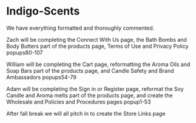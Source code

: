 # Indigo-Scents
We have everything formatted and thoroughly commented.

Zach will be completing the Connect With Us page, the Bath Bombs and Body Butters part of the products page, Terms of Use and Privacy Policy popups80-107

William will be completing the Cart page, reformatting the Aroma Oils and Soap Bars part of the products page, and Candle Safety and Brand Ambassadors popups54-79

Adam will be completing the Sign in or Register page, reformat the Soy Candle and Aroma melts part of the products page, and create the Wholesale and Policies and Procedures pages popup1-53

After fall break we will all pitch in to create the Store Links page
